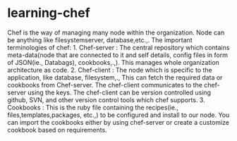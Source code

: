 # learning-chef
  Chef is the way of managing many node within the organization. Node can be anything like filesystemserver, database,etc.,. 
  The important terminologies of chef:
    1.  Chef-server : The central repository which contains meta-data(node that are connected to it and self details, 
        config files in form of JSON(ie., Databags), cookbooks,.,). This manages whole organization architecture as
        code.
    2.  Chef-client : The node which is specific to the application, like database, filesystem,., This can fetch the required
        data or cookbooks from Chef-server. The chef-client communicates to the chef-server using the keys. The chef-client 
        can be version controlled using github, SVN, and other version control tools which chef supports.
    3.  Cookbooks : This is the ruby file containing the recipes(ie., files,templates,packages, etc.,) to be configured
        and install to our node. You can import the cookbooks either by using chef-server or create a customize cookbook based
        on requirements.
    
